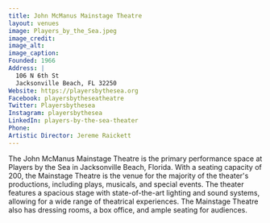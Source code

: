 ```yaml
---
title: John McManus Mainstage Theatre
layout: venues
image: Players_by_the_Sea.jpeg
image_credit:
image_alt:
image_caption:
Founded: 1966
Address: |
  106 N 6th St
  Jacksonville Beach, FL 32250
Website: https://playersbythesea.org
Facebook: playersbytheseatheatre
Twitter: Playersbythesea
Instagram: playersbythesea
LinkedIn: players-by-the-sea-theater
Phone: 	
Artistic Director: Jereme Raickett
---
```

The John McManus Mainstage Theatre is the primary performance space at Players by the Sea in Jacksonville Beach, Florida. With a seating capacity of 200, the Mainstage Theatre is the venue for the majority of the theater's productions, including plays, musicals, and special events. The theater features a spacious stage with state-of-the-art lighting and sound systems, allowing for a wide range of theatrical experiences. The Mainstage Theatre also has dressing rooms, a box office, and ample seating for audiences. 